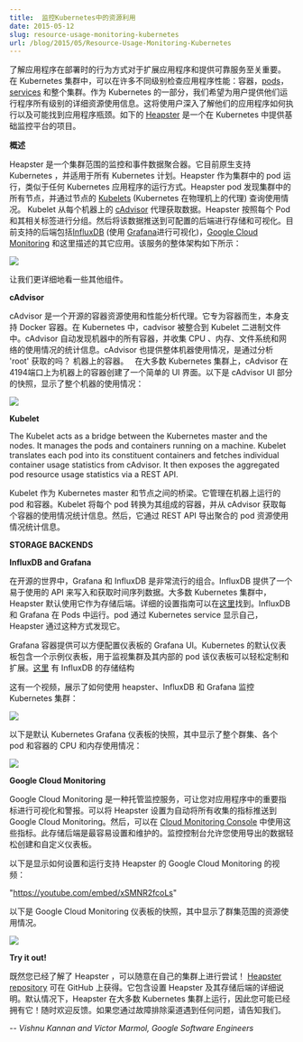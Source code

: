 ```yaml
---
title:  监控Kubernetes中的资源利用
date: 2015-05-12
slug: resource-usage-monitoring-kubernetes
url: /blog/2015/05/Resource-Usage-Monitoring-Kubernetes
---
```


<!--
---
title:  Resource Usage Monitoring in Kubernetes
date: 2015-05-12
slug: resource-usage-monitoring-kubernetes
url: /blog/2015/05/Resource-Usage-Monitoring-Kubernetes
---
-->

<!--
Understanding how an application behaves when deployed is crucial to scaling the application and providing a reliable service. In a Kubernetes cluster, application performance can be examined at many different levels: containers, [pods](http://kubernetes.io/docs/user-guide/pods), [services](http://kubernetes.io/docs/user-guide/services), and whole clusters. As part of Kubernetes we want to provide users with detailed resource usage information about their running applications at all these levels. This will give users deep insights into how their applications are performing and where possible application bottlenecks may be found. In comes [Heapster](https://github.com/kubernetes/heapster), a project meant to provide a base monitoring platform on Kubernetes.  
-->

了解应用程序在部署时的行为方式对于扩展应用程序和提供可靠服务至关重要。 在 Kubernetes 集群中，可以在许多不同级别检查应用程序性能：容器，[pods](http://kubernetes.io/docs/user-guide/pods)，[services](http://kubernetes.io/docs/user-guide/services) 和整个集群。作为 Kubernetes 的一部分，我们希望为用户提供他们运行程序所有级别的详细资源使用信息。这将使用户深入了解他们的应用程序如何执行以及可能找到应用程序瓶颈。如下的 [Heapster](https://github.com/kubernetes/heapster) 是一个在 Kubernetes 中提供基础监控平台的项目。


<!--
**Overview**  


Heapster is a cluster-wide aggregator of monitoring and event data. It currently supports Kubernetes natively and works on all Kubernetes setups. Heapster runs as a pod in the cluster, similar to how any Kubernetes application would run. The Heapster pod discovers all nodes in the cluster and queries usage information from the nodes’ [Kubelets](https://github.com/kubernetes/kubernetes/blob/master/DESIGN.md#kubelet), the on-machine Kubernetes agent. The Kubelet itself fetches the data from [cAdvisor](https://github.com/google/cadvisor). Heapster groups the information by pod along with the relevant labels. This data is then pushed to a configurable backend for storage and visualization. Currently supported backends include [InfluxDB](http://influxdb.com/) (with [Grafana](http://grafana.org/) for visualization), [Google Cloud Monitoring](https://cloud.google.com/monitoring/) and many others described in more details here. The overall architecture of the service can be seen below:  
-->

**概述**

Heapster 是一个集群范围的监控和事件数据聚合器。它目前原生支持 Kubernetes ，并适用于所有 Kubernetes 计划。Heapster 作为集群中的 pod 运行，类似于任何 Kubernetes 应用程序的运行方式。Heapster pod 发现集群中的所有节点，并通过节点的 [Kubelets](https://github.com/kubernetes/kubernetes/blob/master/DESIGN.md#kubelet) (Kubernetes 在物理机上的代理) 查询使用情况。 Kubelet 从每个机器上的 [cAdvisor](https://github.com/google/cadvisor) 代理获取数据。Heapster 按照每个 Pod 和其相关标签进行分组。然后将该数据推送到可配置的后端进行存储和可视化。目前支持的后端包括[InfluxDB](http://influxdb.com/) (使用 [Grafana](http://grafana.org/)进行可视化)，[Google Cloud Monitoring](https://cloud.google.com/monitoring/) 和这里描述的其它应用。该服务的整体架构如下所示：


[![](https://2.bp.blogspot.com/-6Bu15356Zqk/V4mGINP8eOI/AAAAAAAAAmk/-RwvkJUt4rY2cmjqYFBmRo25FQQPRb27ACEw/s640/monitoring-architecture.png)](https://2.bp.blogspot.com/-6Bu15356Zqk/V4mGINP8eOI/AAAAAAAAAmk/-RwvkJUt4rY2cmjqYFBmRo25FQQPRb27ACEw/s1600/monitoring-architecture.png)

<!--
Let’s look at some of the other components in more detail.
-->

让我们更详细地看一些其他组件。



<!--
**cAdvisor**

cAdvisor is an open source container resource usage and performance analysis agent. It is purpose built for containers and supports Docker containers natively. In Kubernetes, cadvisor is integrated into the Kubelet binary. cAdvisor auto-discovers all containers in the machine and collects CPU, memory, filesystem, and network usage statistics. cAdvisor also provides the overall machine usage by analyzing the ‘root’? container on the machine.

On most Kubernetes clusters, cAdvisor exposes a simple UI for on-machine containers on port 4194. Here is a snapshot of part of cAdvisor’s UI that shows the overall machine usage:  
-->

**cAdvisor**

cAdvisor 是一个开源的容器资源使用和性能分析代理。它专为容器而生，本身支持 Docker 容器。在 Kubernetes 中，cadvisor 被整合到 Kubelet 二进制文件中。cAdvisor 自动发现机器中的所有容器，并收集 CPU 、内存、文件系统和网络的使用情况的统计信息。cAdvisor 也提供整体机器使用情况，是通过分析 'root' 获取的吗？ 机器上的容器。
 
在大多数 Kubernetes 集群上，cAdvisor 在4194端口上为机器上的容器创建了一个简单的 UI 界面。以下是 cAdvisor UI 部分的快照，显示了整个机器的使用情况：


[![](https://3.bp.blogspot.com/-V5KAfomW7Cg/V4mGH6OTKSI/AAAAAAAAAmo/EZHcG0afrs0606eTDMCryT6j6SoNzu3PgCEw/s400/cadvisor.png)](https://3.bp.blogspot.com/-V5KAfomW7Cg/V4mGH6OTKSI/AAAAAAAAAmo/EZHcG0afrs0606eTDMCryT6j6SoNzu3PgCEw/s1600/cadvisor.png)

<!--
**Kubelet**  

The Kubelet acts as a bridge between the Kubernetes master and the nodes. It manages the pods and containers running on a machine. Kubelet translates each pod into its constituent containers and fetches individual container usage statistics from cAdvisor. It then exposes the aggregated pod resource usage statistics via a REST API.

**STORAGE BACKENDS**

**InfluxDB and Grafana**
-->

**Kubelet**  

The Kubelet acts as a bridge between the Kubernetes master and the nodes. It manages the pods and containers running on a machine. Kubelet translates each pod into its constituent containers and fetches individual container usage statistics from cAdvisor. It then exposes the aggregated pod resource usage statistics via a REST API.

Kubelet 作为 Kubernetes master 和节点之间的桥梁。它管理在机器上运行的 pod 和容器。Kubelet 将每个 pod 转换为其组成的容器，并从 cAdvisor 获取每个容器的使用情况统计信息。然后，它通过 REST API 导出聚合的 pod 资源使用情况统计信息。

**STORAGE BACKENDS**

**InfluxDB and Grafana**

<!--
A Grafana setup with InfluxDB is a very popular combination for monitoring in the open source world. InfluxDB exposes an easy to use API to write and fetch time series data. Heapster is setup to use this storage backend by default on most Kubernetes clusters. A detailed setup guide can be found [here](https://github.com/kubernetes/heapster/blob/master/docs/influxdb.md). InfluxDB and Grafana run in Pods. The pod exposes itself as a Kubernetes service which is how Heapster discovers it.
-->

在开源的世界中，Grafana 和 InfluxDB 是非常流行的组合。InfluxDB 提供了一个易于使用的 API 来写入和获取时间序列数据。大多数 Kubernetes 集群中，Heapster 默认使用它作为存储后端。详细的设置指南可以在[这里](https://github.com/kubernetes/heapster/blob/master/docs/influxdb.md)找到。InfluxDB 和 Grafana 在 Pods 中运行。pod 通过 Kubernetes service 显示自己，Heapster 通过这种方式发现它。

<!--
The Grafana container serves Grafana’s UI which provides an easy to configure dashboard interface. The default dashboard for Kubernetes contains an example dashboard that monitors resource usage of the cluster and the pods inside of it. This dashboard can easily be customized and expanded. Take a look at the storage schema for InfluxDB [here](https://github.com/kubernetes/heapster/blob/master/docs/storage-schema.md#metrics).

Here is a video showing how to monitor a Kubernetes cluster using heapster, InfluxDB and Grafana:
-->

Grafana 容器提供可以方便配置仪表板的 Grafana UI。Kubernetes 的默认仪表板包含一个示例仪表板，用于监视集群及其内部的 pod 该仪表板可以轻松定制和扩展。[这里](https://github.com/kubernetes/heapster/blob/master/docs/storage-schema.md#metrics) 有 InfluxDB 的存储结构

这有一个视频，展示了如何使用 heapster、InfluxDB 和 Grafana 监控 Kubernetes 集群：


 [![](https://img.youtube.com/vi/SZgqjMrxo3g/0.jpg)](https://www.youtube.com/watch?SZgqjMrxo3g)

<!--
Here is a snapshot of the default Kubernetes Grafana dashboard that shows the CPU and Memory usage of the entire cluster, individual pods and containers:
-->

以下是默认 Kubernetes Grafana 仪表板的快照，其中显示了整个群集、各个 pod 和容器的 CPU 和内存使用情况：

[![](https://1.bp.blogspot.com/-lHMeU_4UnAk/V4mGHyrWkBI/AAAAAAAAAms/SvnncgJ7ieAduBqQzpI86oaboIkAKEpEQCEw/s640/influx.png)](https://1.bp.blogspot.com/-lHMeU_4UnAk/V4mGHyrWkBI/AAAAAAAAAms/SvnncgJ7ieAduBqQzpI86oaboIkAKEpEQCEw/s1600/influx.png)

**Google Cloud Monitoring**

<!--
Google Cloud Monitoring is a hosted monitoring service that allows you to visualize and alert on important metrics in your application. Heapster can be setup to automatically push all collected metrics to Google Cloud Monitoring. These metrics are then available in the [Cloud Monitoring Console](https://app.google.stackdriver.com/). This storage backend is the easiest to setup and maintain. The monitoring console allows you to easily create and customize dashboards using the exported data.

Here is a video showing how to setup and run a Google Cloud Monitoring backed Heapster:
"https://youtube.com/embed/xSMNR2fcoLs"
Here is a snapshot of the a Google Cloud Monitoring dashboard showing cluster-wide resource usage.
-->

Google Cloud Monitoring 是一种托管监控服务，可让您对应用程序中的重要指标进行可视化和警报。可以将 Heapster 设置为自动将所有收集的指标推送到 Google Cloud Monitoring。然后，可以在 [Cloud Monitoring Console](https://app.google.stackdriver.com/) 中使用这些指标。此存储后端是最容易设置和维护的。监控控制台允许您使用导出的数据轻松创建和自定义仪表板。

以下是显示如何设置和运行支持 Heapster 的 Google Cloud Monitoring  的视频：

"https://youtube.com/embed/xSMNR2fcoLs"

以下是 Google Cloud Monitoring 仪表板的快照，其中显示了群集范围的资源使用情况。

[![](https://2.bp.blogspot.com/-F2j3kYn3IoA/V4mGH3M-0gI/AAAAAAAAAmg/aoml93zPeKsKbTX1tN5sTtRRTw7dAKsxwCEw/s640/gcm.png)](https://2.bp.blogspot.com/-F2j3kYn3IoA/V4mGH3M-0gI/AAAAAAAAAmg/aoml93zPeKsKbTX1tN5sTtRRTw7dAKsxwCEw/s1600/gcm.png)

**Try it out!**

<!--
Now that you’ve learned a bit about Heapster, feel free to try it out on your own clusters! The [Heapster repository](https://github.com/kubernetes/heapster) is available on GitHub. It contains detailed instructions to setup Heapster and its storage backends. Heapster runs by default on most Kubernetes clusters, so you may already have it! Feedback is always welcome. Please let us know if you run into any issues via the troubleshooting channels.
-->

既然您已经了解了 Heapster ，可以随意在自己的集群上进行尝试！ [Heapster repository](https://github.com/kubernetes/heapster) 可在 GitHub 上获得。它包含设置 Heapster 及其存储后端的详细说明。默认情况下，Heapster 在大多数 Kubernetes 集群上运行，因此您可能已经拥有它！随时欢迎反馈。如果您通过故障排除渠道遇到任何问题，请告知我们。


_-- Vishnu Kannan and Victor Marmol, Google Software Engineers_
